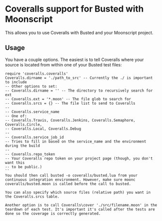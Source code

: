 # Coveralls support for Busted with Moonscript

This allows you to use Coveralls with Busted and your Moonscript project.

## Usage
You have a couple options. The easiest is to tell Coveralls where your source
is located from within one of your Busted test files:
```moonscript
require 'coveralls.coveralls'
Coveralls.dirname = './path_to_src' -- Currently the ./ is important to include
-- Other options to set:
-- Coveralls.dirname = '' -- The directory to recursively search for ext
-- Coveralls.ext = '*.moon' -- The file glob to search for
-- Coveralls.srcs = {} -- The file list to send to Coveralls
--
-- Coveralls.service_name
-- One of:
-- Coveralls.Travis, Coveralls.Jenkins, Coveralls.Semaphore, Coveralls.Circle,
-- Coveralls.Local, Coveralls.Debug
--
-- Coveralls.service_job_id
-- Tries to fill in based on the service_name and the environment during the build
--
-- Coveralls.repo_token
-- Your Coveralls repo token on your project page (though, you don't want this
-- to be public.)
``
You should then call busted -o coveralls/busted.lua from your continuous integration environment. However, make sure moonc coveralls/busted.moon is called before the call to busted.

You can also specify which source files (relative path) you want in the Coveralls.srcs table.

Another option is to call Coveralls\cover './src/filename.moon' in the teardown of each test. It's important it's called after the tests are done so the coverage is correctly generated.
